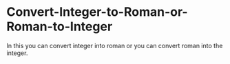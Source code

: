 # Convert-Integer-to-Roman-or-Roman-to-Integer
In this you can convert integer into roman or you can convert roman into the integer.
